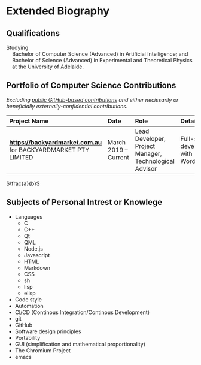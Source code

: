 # Extended Biography

## Qualifications

Studying<br/>
&nbsp;&nbsp;&nbsp;&nbsp;Bachelor of Computer Science (Advanced) in Artificial Intelligence; and<br/>
&nbsp;&nbsp;&nbsp;&nbsp;Bachelor of Science (Advanced) in Experimental and Theoretical Physics<br/>
&nbsp;&nbsp;&nbsp;&nbsp;at the University of Adelaide.<br/>

## Portfolio of Computer Science Contributions

*Excluding [public GitHub-based contributions](http://github.com/rzjnzk) and either necissarily or beneficially externally-confidential contributions.*

| **Project Name** | **Date** | **Role** | **Details** |
| :--- | :--- | :--- | :--- |
| **https://backyardmarket.com.au** for BACKYARDMARKET PTY LIMITED | March 2019 – Current | Lead Developer, Project Manager, Technological Advisor | Full-stack development with Wordpress |

$\frac{a}{b}$

## Subjects of Personal Intrest or Knowlege

- Languages
    - C
    - C++
    - Qt
    - QML
    - Node.js
    - Javascript
    - HTML
    - Markdown
    - CSS
    - sh
    - lisp
    - elisp
- Code style
- Automation
- CI/CD (Continous Integration/Continous Development)
- git
- GitHub
- Software design principles
- Portability
- GUI (simplification and mathematical proportionality)
- The Chromium Project
- emacs
<!--stackedit_data:
eyJoaXN0b3J5IjpbLTIwNjQzODMyMzQsMTMyODE0NzUxMCwtNj
AwMjcxMDE1XX0=
-->
